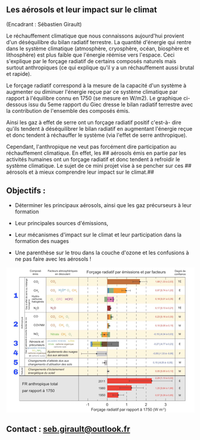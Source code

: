 ## Les aérosols et leur impact sur le climat

(Encadrant : Sébastien Girault)

Le réchauffement climatique que nous connaissons aujourd'hui provient
d'un déséquilibre du bilan radiatif terrestre. La quantité d'énergie qui
rentre dans le système climatique (atmosphère, cryosphère, océan,
biosphère et lithosphère) est plus faible que l'énergie réémise vers
l'espace. Ceci s'explique par le forçage radiatif de certains composés
naturels mais surtout anthropiques (ce qui explique qu'il y a un
réchauffement aussi brutal et rapide).

Le forçage radiatif correspond à la mesure de la capacité d'un système à
augmenter ou diminuer l'énergie reçue par ce système climatique par
rapport à l'équilibre connu en 1750 (se mesure en W/m2). Le graphique
ci-dessous issu du 5eme rapport du Giec dresse le bilan radiatif
terrestre avec la contribution de l'ensemble des composés émis.

Ainsi les gaz à effet de serre ont un forçage radiatif positif c\'est-à-
dire qu'ils tendent à déséquilibrer le bilan radiatif en augmentant
l'énergie reçue et donc tendent à réchauffer le système (via l'effet de
serre anthropique).

Cependant, l\'anthropique ne veut pas forcément dire participation au
réchauffement climatique. En effet, les ## aérosols émis en partie par
les activités humaines ont un forçage radiatif et donc tendent à
refroidir le système climatique. Le sujet de ce mini projet vise à se
pencher sur ces ## aérosols et à mieux comprendre leur impact sur le
climat.##

## Objectifs :

- Déterminer les principaux aérosols, ainsi que les gaz précurseurs à
leur formation

- Leur principales sources d'émissions,

- Leur mécanismes d'impact sur le climat et leur participation dans la
formation des nuages

- Une parenthèse sur le trou dans la couche d'ozone et les confusions à
ne pas faire avec les aérosols !

![Foo](images/GIEC.png)

## Contact : [seb.girault\@outlook.fr](mailto:sebastien.girault@carbone4.com)
